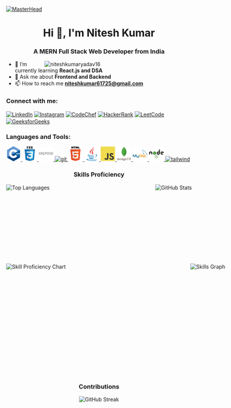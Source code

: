 [![MasterHead](https://qrangers.com/wp-content/uploads/2021/09/Banner-Introduction-to-3D-Animation.png)]()
<h1 align="center">Hi 👋, I'm Nitesh Kumar</h1>
<h3 align="center">A MERN Full Stack Web Developer from India</h3> 
<img align="right" width="400" src="https://camo.githubusercontent.com/19db51af5f90f1b152bc0b9078f5fe97053955be5074f03f17019c70345bdcdb/68747470733a2f2f6d69726f2e6d656469756d2e636f6d2f6d61782f313336302f302a37513379765349765f7430696f4a2d5a2e676966" alt="niteshkumaryadav16" /> 

- 🌱 I’m currently learning **React.js and DSA**
- 💬 Ask me about **Frontend and Backend**
- 📫 How to reach me **niteshkumar61725@gmail.com**

<h3 align="left">Connect with me:</h3>
<p align="left">
<a href="https://linkedin.com/in/niteshkumaryadav16/" target="blank"><img align="center" src="https://raw.githubusercontent.com/rahuldkjain/github-profile-readme-generator/master/src/images/icons/Social/linked-in-alt.svg" alt="LinkedIn" height="30" width="40" /></a>
<a href="https://instagram.com/nitesh1kumar1/" target="blank"><img align="center" src="https://raw.githubusercontent.com/rahuldkjain/github-profile-readme-generator/master/src/images/icons/Social/instagram.svg" alt="Instagram" height="30" width="40" /></a>
<a href="https://www.codechef.com/users/niteshkumar617" target="blank"><img align="center" src="https://cdn.jsdelivr.net/npm/simple-icons@3.1.0/icons/codechef.svg" alt="CodeChef" height="30" width="40" /></a>
<a href="https://www.hackerrank.com/profile/niteshkumar61725" target="blank"><img align="center" src="https://raw.githubusercontent.com/rahuldkjain/github-profile-readme-generator/master/src/images/icons/Social/hackerrank.svg" alt="HackerRank" height="30" width="40" /></a>
<a href="https://www.leetcode.com/niteshkumar61725/" target="blank"><img align="center" src="https://raw.githubusercontent.com/rahuldkjain/github-profile-readme-generator/master/src/images/icons/Social/leet-code.svg" alt="LeetCode" height="30" width="40" /></a>
<a href="https://auth.geeksforgeeks.org/user/niteshkumar61725/" target="blank"><img align="center" src="https://raw.githubusercontent.com/rahuldkjain/github-profile-readme-generator/master/src/images/icons/Social/geeks-for-geeks.svg" alt="GeeksforGeeks" height="30" width="40" /></a>
</p>

<h3 align="left">Languages and Tools:</h3>
<p align="left"> 
  <a href="https://www.w3schools.com/cpp/" target="_blank" rel="noreferrer"> <img src="https://raw.githubusercontent.com/devicons/devicon/master/icons/cplusplus/cplusplus-original.svg" alt="cplusplus" width="40" height="40"/> </a> 
  <a href="https://www.w3schools.com/css/" target="_blank" rel="noreferrer"> <img src="https://raw.githubusercontent.com/devicons/devicon/master/icons/css3/css3-original-wordmark.svg" alt="css3" width="40" height="40"/> </a> 
  <a href="https://expressjs.com" target="_blank" rel="noreferrer"> <img src="https://raw.githubusercontent.com/devicons/devicon/master/icons/express/express-original-wordmark.svg" alt="express" width="40" height="40"/> </a> 
  <a href="https://git-scm.com/" target="_blank" rel="noreferrer"> <img src="https://www.vectorlogo.zone/logos/git-scm/git-scm-icon.svg" alt="git" width="40" height="40"/> </a> 
  <a href="https://www.w3.org/html/" target="_blank" rel="noreferrer"> <img src="https://raw.githubusercontent.com/devicons/devicon/master/icons/html5/html5-original-wordmark.svg" alt="html5" width="40" height="40"/> </a> 
  <a href="https://www.java.com" target="_blank" rel="noreferrer"> <img src="https://raw.githubusercontent.com/devicons/devicon/master/icons/java/java-original.svg" alt="java" width="40" height="40"/> </a> 
  <a href="https://developer.mozilla.org/en-US/docs/Web/JavaScript" target="_blank" rel="noreferrer"> <img src="https://raw.githubusercontent.com/devicons/devicon/master/icons/javascript/javascript-original.svg" alt="javascript" width="40" height="40"/> </a> 
  <a href="https://www.mongodb.com/" target="_blank" rel="noreferrer"> <img src="https://raw.githubusercontent.com/devicons/devicon/master/icons/mongodb/mongodb-original-wordmark.svg" alt="mongodb" width="40" height="40"/> </a> 
  <a href="https://www.mysql.com/" target="_blank" rel="noreferrer"> <img src="https://raw.githubusercontent.com/devicons/devicon/master/icons/mysql/mysql-original-wordmark.svg" alt="mysql" width="40" height="40"/> </a> 
  <a href="https://nodejs.org" target="_blank" rel="noreferrer"> <img src="https://raw.githubusercontent.com/devicons/devicon/master/icons/nodejs/nodejs-original-wordmark.svg" alt="nodejs" width="40" height="40"/> </a> 
  <a href="https://tailwindcss.com/" target="_blank" rel="noreferrer"> <img src="https://www.vectorlogo.zone/logos/tailwindcss/tailwindcss-icon.svg" alt="tailwind" width="40" height="40"/> </a> 
</p>

<h3 align="center">Skills Proficiency</h3>
<p style="display: flex; justify-content: space-between; align-items: center;">
 <img src="https://github-readme-stats.vercel.app/api/top-langs?username=Nitesh2-0&show_icons=true&locale=en&layout=compact" alt="Top Languages" style="height: 200px;  width="200" />
   <img src="https://github-readme-stats.vercel.app/api?username=Nitesh2-0&show_icons=true&locale=en" alt="GitHub Stats" style="height: 200px;  width="200" />
</p>

<p style="display: flex; justify-content: space-between; align-items: center;">
  <img src="https://quickchart.io/chart?c=%7Btype%3A'doughnut'%2Cdata%3A%7Blabels%3A['Node.js'%2C'JavaScript'%2C'React.js'%2C'MongoDB']%2Cdatasets%3A[%7Blabel%3A'Proficiency'%2Cdata%3A[80%2C90%2C85%2C75]%2CbackgroundColor%3A['%23007bff'%2C'%23f0db4f'%2C'%2361dafb'%2C'%234db33d']%2CborderWidth%3A1%7D]%7D%2Coptions%3A%7Bresponsive%3Atrue%2Cplugins%3A%7Blegend%3A%7Bposition%3A'top'%7D%2Ctitle%3A%7Bdisplay%3Atrue%2Ctext%3A'Skills%20Proficiency'%7D%7D%7D%7D" alt="Skill Proficiency Chart" width="500"  height="300" />
 <img src="https://quickchart.io/chart?c=%7Btype%3A'bar'%2Cdata%3A%7Blabels%3A%5B'Node.js'%2C'JavaScript'%2C'React.js'%2C'MongoDB'%5D%2Cdatasets%3A%5B%7Blabel%3A'Skill%20Level'%2Cdata%3A%5B80%2C90%2C85%2C75%5D%2CbackgroundColor%3A'rgba(75%2C192%2C192%2C0.2)'%2CborderColor%3A'rgba(75%2C192%2C192%2C1)'%2CborderWidth%3A1%7D%5D%7D%2Coptions%3A%7Bscales%3A%7By%3A%7BbeginAtZero%3Atrue%7D%7D%7D%7D" alt="Skills Graph" width="300" height="300" />
</p>

<h3 align="center">Contributions</h3>
<p align="center">
   <img src="https://github-readme-streak-stats.herokuapp.com/?user=Nitesh2-0&theme=dark" alt="GitHub Streak" style="height: 300px; width: auto;" />
</p>



